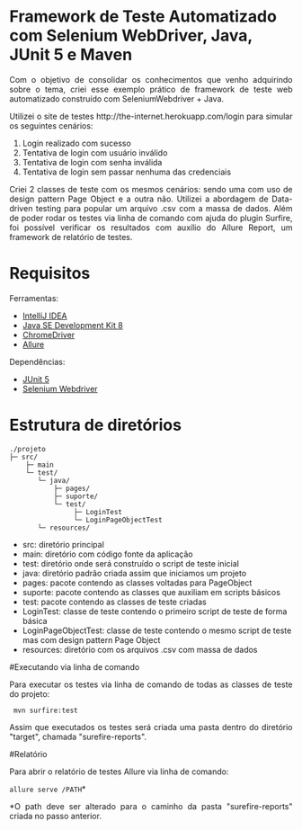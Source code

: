 # Framework de Teste Automatizado com Selenium WebDriver, Java, JUnit 5 e Maven

<p align="justify"> Com o objetivo de consolidar os conhecimentos que venho adquirindo sobre o tema, criei esse exemplo prático
de framework de teste web automatizado construído com SeleniumWebdriver + Java. </p>

<p align="justify"> Utilizei o site de testes http://the-internet.herokuapp.com/login para simular os seguintes cenários: </p>

1. Login realizado com sucesso
2. Tentativa de login com usuário inválido
3. Tentativa de login com senha inválida
4. Tentativa de login sem passar nenhuma das credenciais

<p align="justify"> Criei 2 classes de teste com os mesmos cenários: sendo uma com
uso de design pattern Page Object e a outra não. Utilizei a abordagem de Data-driven testing para
popular um arquivo .csv com a massa de dados. Além de poder rodar os testes via linha de comando com ajuda do plugin
Surfire, foi possível verificar os resultados com auxílio do Allure Report, um framework de relatório de testes. </p> 

# Requisitos

Ferramentas:
- [IntelliJ IDEA](https://www.jetbrains.com/idea/download)
- [Java SE Development Kit 8](http://www.oracle.com/technetwork/pt/java/javase/downloads/jdk8-downloads-2133151.html)
- [ChromeDriver](https://sites.google.com/a/chromium.org/chromedriver/downloads)
- [Allure](https://github.com/allure-framework/allure2/releases/tag/2.13.8)

Dependências:
- [JUnit 5](https://mvnrepository.com/artifact/org.junit.jupiter/junit-jupiter-api/5.7.0)
- [Selenium Webdriver](https://mvnrepository.com/artifact/org.seleniumhq.selenium/selenium-java/3.141.59)

# Estrutura de diretórios

```
./projeto
├─ src/
    ├─ main
    └─ test/
       └─ java/
           ├─ pages/
           ├─ suporte/
           └─ test/
                ├─ LoginTest
                └─ LoginPageObjectTest
       └─ resources/
```


- src: diretório principal
- main: diretório com código fonte da aplicação
- test: diretório onde será construído o script de teste inicial
- java: diretório padrão criada assim que iniciamos um projeto
- pages: pacote contendo as classes voltadas para PageObject
- suporte: pacote contendo as classes que auxiliam em scripts básicos
- test: pacote contendo as classes de teste criadas
- LoginTest: classe de teste contendo o primeiro script de teste de forma básica
- LoginPageObjectTest: classe de teste contendo o mesmo script de teste mas com design pattern Page Object
- resources: diretório com os arquivos .csv com massa de dados

#Executando via linha de comando
<p align="justify"> Para executar os testes via linha de comando de todas as classes de teste do projeto: </p>

` mvn surfire:test`

<p align="justify"> Assim que executados os testes será criada uma pasta dentro do diretório "target", chamada "surefire-reports". </p>

#Relatório
<p align="justify"> Para abrir o relatório de testes Allure via linha de comando: </p>

`allure serve /PATH`*

<p align="justify"> *O path deve ser alterado para o caminho da pasta "surefire-reports" criada no passo anterior. </p>
